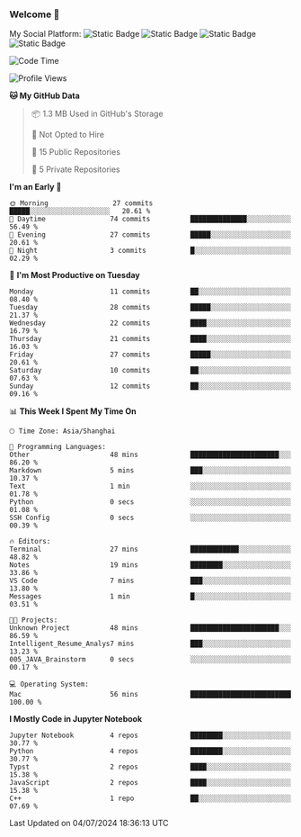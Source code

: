 ### Welcome 👋

<!--
**CheneyNine/CheneyNine** is a ✨ _special_ ✨ repository because its `README.md` (this file) appears on your GitHub profile.

Here are some ideas to get you started:

- 🔭 I’m currently working on ...
- 🌱 I’m currently learning ...
- 👯 I’m looking to collaborate on ...
- 🤔 I’m looking for help with ...
- 💬 Ask me about ...
- 📫 How to reach me: ...
- 😄 Pronouns: ...
- ⚡ Fun fact: ...
-->

My Social Platform:
![Static Badge](https://img.shields.io/badge/_-CheneyNine-black?style=flat&logo=Github&logoColor=white&cacheSeconds=https%3A%2F%2Fgithub.com%2FCheneyNine)
![Static Badge](https://img.shields.io/badge/_-cheneynine.top-purple?style=flat&logo=googlehome&logoColor=white&link=https%3A%2F%2Fwww.cheneynine.top)
![Static Badge](https://img.shields.io/badge/_-CQU__Cheney-green?style=flat&logo=wechat&logoColor=white&link=https%3A%2F%2Fwww.linkedin.com%2Fin%2Fyinan-chen-9b09202b9%2F)
![Static Badge](https://img.shields.io/badge/_-Cheney-blue?style=flat&logo=linkedin&logoColor=white&link=https%3A%2F%2Fwww.linkedin.com%2Fin%2Fyinan-chen-9b09202b9%2F)


<!--START_SECTION:waka-->
![Code Time](http://img.shields.io/badge/Code%20Time-160%20hrs%207%20mins-blue)

![Profile Views](http://img.shields.io/badge/Profile%20Views-0-blue)

**🐱 My GitHub Data** 

> 📦 1.3 MB Used in GitHub's Storage 
 > 
> 🚫 Not Opted to Hire
 > 
> 📜 15 Public Repositories 
 > 
> 🔑 5 Private Repositories 
 > 
**I'm an Early 🐤** 

```text
🌞 Morning                27 commits          █████░░░░░░░░░░░░░░░░░░░░   20.61 % 
🌆 Daytime                74 commits          ██████████████░░░░░░░░░░░   56.49 % 
🌃 Evening                27 commits          █████░░░░░░░░░░░░░░░░░░░░   20.61 % 
🌙 Night                  3 commits           █░░░░░░░░░░░░░░░░░░░░░░░░   02.29 % 
```
📅 **I'm Most Productive on Tuesday** 

```text
Monday                   11 commits          ██░░░░░░░░░░░░░░░░░░░░░░░   08.40 % 
Tuesday                  28 commits          █████░░░░░░░░░░░░░░░░░░░░   21.37 % 
Wednesday                22 commits          ████░░░░░░░░░░░░░░░░░░░░░   16.79 % 
Thursday                 21 commits          ████░░░░░░░░░░░░░░░░░░░░░   16.03 % 
Friday                   27 commits          █████░░░░░░░░░░░░░░░░░░░░   20.61 % 
Saturday                 10 commits          ██░░░░░░░░░░░░░░░░░░░░░░░   07.63 % 
Sunday                   12 commits          ██░░░░░░░░░░░░░░░░░░░░░░░   09.16 % 
```


📊 **This Week I Spent My Time On** 

```text
🕑︎ Time Zone: Asia/Shanghai

💬 Programming Languages: 
Other                    48 mins             ██████████████████████░░░   86.20 % 
Markdown                 5 mins              ███░░░░░░░░░░░░░░░░░░░░░░   10.37 % 
Text                     1 min               ░░░░░░░░░░░░░░░░░░░░░░░░░   01.78 % 
Python                   0 secs              ░░░░░░░░░░░░░░░░░░░░░░░░░   01.08 % 
SSH Config               0 secs              ░░░░░░░░░░░░░░░░░░░░░░░░░   00.39 % 

🔥 Editors: 
Terminal                 27 mins             ████████████░░░░░░░░░░░░░   48.82 % 
Notes                    19 mins             ████████░░░░░░░░░░░░░░░░░   33.86 % 
VS Code                  7 mins              ███░░░░░░░░░░░░░░░░░░░░░░   13.80 % 
Messages                 1 min               █░░░░░░░░░░░░░░░░░░░░░░░░   03.51 % 

🐱‍💻 Projects: 
Unknown Project          48 mins             ██████████████████████░░░   86.59 % 
Intelligent_Resume_Analys7 mins              ███░░░░░░░░░░░░░░░░░░░░░░   13.23 % 
005_JAVA_Brainstorm      0 secs              ░░░░░░░░░░░░░░░░░░░░░░░░░   00.17 % 

💻 Operating System: 
Mac                      56 mins             █████████████████████████   100.00 % 
```

**I Mostly Code in Jupyter Notebook** 

```text
Jupyter Notebook         4 repos             ████████░░░░░░░░░░░░░░░░░   30.77 % 
Python                   4 repos             ████████░░░░░░░░░░░░░░░░░   30.77 % 
Typst                    2 repos             ████░░░░░░░░░░░░░░░░░░░░░   15.38 % 
JavaScript               2 repos             ████░░░░░░░░░░░░░░░░░░░░░   15.38 % 
C++                      1 repo              ██░░░░░░░░░░░░░░░░░░░░░░░   07.69 % 
```




 Last Updated on 04/07/2024 18:36:13 UTC
<!--END_SECTION:waka-->


